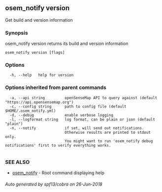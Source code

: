 ## osem_notify version

Get build and version information

### Synopsis

osem_notify version returns its build and version information

```
osem_notify version [flags]
```

### Options

```
  -h, --help   help for version
```

### Options inherited from parent commands

```
  -a, --api string         openSenseMap API to query against (default "https://api.opensensemap.org")
  -c, --config string      path to config file (default $HOME/.osem_notify.yml)
  -d, --debug              enable verbose logging
  -l, --logformat string   log format, can be plain or json (default "plain")
  -n, --notify             if set, will send out notifications.
                           Otherwise results are printed to stdout only.
                           You might want to run 'osem_notify debug notifications' first to verify everything works.
                           
```

### SEE ALSO

* [osem_notify](osem_notify.md)	 - Root command displaying help

###### Auto generated by spf13/cobra on 26-Jun-2018
